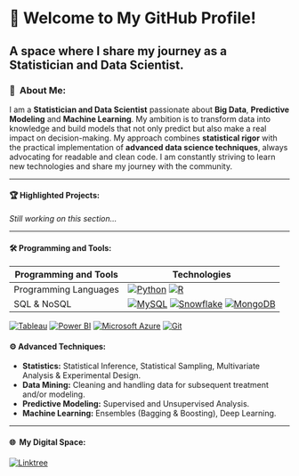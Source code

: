 # 🚀  **Welcome to My GitHub Profile!**
## A space where I share my journey as a Statistician and Data Scientist.

### 👤  About Me:
I am a **Statistician and Data Scientist** passionate about **Big Data**, **Predictive Modeling** and **Machine Learning**. My ambition is to transform data into knowledge and build models that not only predict but also make a real impact on decision-making. My approach combines **statistical rigor** with the practical implementation of **advanced data science techniques**, always advocating for readable and clean code. I am constantly striving to learn new technologies and share my journey with the community.

---

#### 🏆  Highlighted Projects:
_Still working on this section..._

---

#### 🛠️  Programming and Tools:

| **Programming and Tools** | **Technologies** |
|---|---|
| Programming Languages | [![Python](https://img.shields.io/badge/Python-3776AB?logo=python&logoColor=fff)](#) [![R](https://img.shields.io/badge/R-%23276DC3.svg?logo=r&logoColor=white)](#) |
| SQL & NoSQL | [![MySQL](https://img.shields.io/badge/MySQL-4479A1?logo=mysql&logoColor=fff)](#) [![Snowflake](https://img.shields.io/badge/Snowflake-29B5E8?logo=snowflake&logoColor=fff)](#) [![MongoDB](https://img.shields.io/badge/MongoDB-%234ea94b.svg?logo=mongodb&logoColor=white)](#) |
[![Tableau](https://custom-icon-badges.demolab.com/badge/Tableau-0176D3?logo=tableau&logoColor=fff)](#)
[![Power BI](https://custom-icon-badges.demolab.com/badge/Power%20BI-F1C912?logo=power-bi&logoColor=fff)](#)
[![Microsoft Azure](https://custom-icon-badges.demolab.com/badge/Microsoft%20Azure-0089D6?logo=msazure&logoColor=white)](#)
[![Git](https://img.shields.io/badge/Git-F05032?logo=git&logoColor=fff)](#)

#### ⚙️  Advanced Techniques:
- **Statistics:** Statistical Inference, Statistical Sampling, Multivariate Analysis & Experimental Design. 
- **Data Mining:** Cleaning and handling data for subsequent treatment and/or modeling.
- **Predictive Modeling:** Supervised and Unsupervised Analysis.
- **Machine Learning:** Ensembles (Bagging & Boosting), Deep Learning.

---

#### 🌐  My Digital Space:
[![Linktree](https://img.shields.io/badge/LinkTree-1de9b6?logo=linktree&logoColor=white)](https://linktr.ee/alfonsoguisado)

